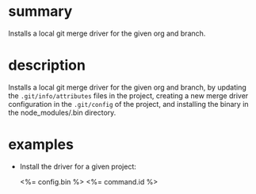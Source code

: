 # summary

Installs a local git merge driver for the given org and branch.

# description

Installs a local git merge driver for the given org and branch, by updating the `.git/info/attributes` files in the project, creating a new merge driver configuration in the `.git/config` of the project, and installing the binary in the node_modules/.bin directory.

# examples

- Install the driver for a given project:

  <%= config.bin %> <%= command.id %>
